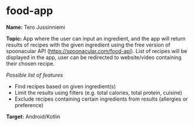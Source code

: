 # food-app

**Name:** Tero Jussinniemi

**Topic:** App where the user can input an ingredient, and the app will return results of recipes with the given ingredient using the free version of spoonacular API (https://spoonacular.com/food-api). List of recipes will be displayed in the app, user can be redirected to website/video containing their chosen recipe.

*Possible list of features*
- Find recipes based on given ingredient(s)
- Limit the results using filters (e.g. total calories, total protein, cuisine)
- Exclude recipes containing certain ingredients from results (allergies or preference)    

**Target:** Android/Kotlin
